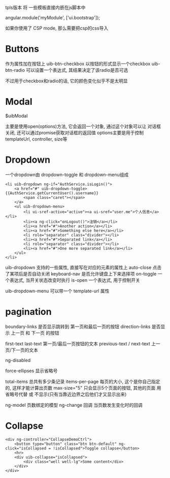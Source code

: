 tpls版本 将 一些模板直接内嵌在js脚本中

angular.module('myModule', ['ui.bootstrap']);

如果你使用了 CSP mode, 那么需要把csp的css导入

# Buttons  #
作为属性加在按钮上
uib-btn-checkbox 以按钮的形式显示一个checkbox
uib-btn-radio 可以设置一个表达式, 其结果决定了该radio是否可选

不过用于checkbox和radio的话, 它的颜色变化似乎不是太明显



# Modal #
$uibModal

主要是使用open(options)方法, 它会返回一个对象, 通过这个对象可以让 对话框 关闭, 还可以通过promise获取对话框的返回值
options主要是用于控制 templateUrl, controller, size等


# Dropdown #
一个dropdown由 dropdown-toggle 和 dropdown-menu组成

```
<li uib-dropdown ng-if="AuthService.isLogin()">
	<a href="#" uib-dropdown-toggle>{{AuthService.getCurrentUser().username}}
		<span class="caret"></span>
	</a>
	<ul uib-dropdown-menu>
		<li ui-sref-active="active"><a ui-sref="user.me">个人信息</a></li>
		<li><a ng-click="onLogout()">注销</a></li>
		<li><a href="#">Another action</a></li>
		<li><a href="#">Something else here</a></li>
		<li role="separator" class="divider"></li>
		<li><a href="#">Separated link</a></li>
		<li role="separator" class="divider"></li>
		<li><a href="#">One more separated link</a></li>
	</ul>
</li>
```

uib-dropdown 支持的一些属性, 直接写在对应的元素的属性上
auto-close 点击了某项后是否自动关闭
keyboard-nav 是否允许键盘上下来选择项
on-toggle 一个表达式, 当开关状态改变时执行
is-open 一个表达式, 用于控制开关

uib-dropdown-menu 可以带一个 template-url 属性



# pagination #
boundary-links 是否显示跳转到 第一页和最后一页的按钮
direction-links 是否显示 上一页 和 下一页 的按钮

first-text last-text 第一页/最后一页按钮的文本
previous-text / next-text 上一页/下一页的文本


ng-disabled

force-ellipses 显示省略号

total-items 总共有多少条记录
items-per-page 每页的大小, 这个是你自己指定的, 这样才能计算出页数
max-size="5" 只会显示5个页面的按钮, 其他的页面 用省略号代替 或 不显示(只有当靠近边界之后他们才又显示出来)

ng-model 页数绑定的模型
ng-change 回调 当页数发生变化时的回调


# Collapse #
```
<div ng-controller="CollapseDemoCtrl">
	<button type="button" class="btn btn-default" ng-click="isCollapsed = !isCollapsed">Toggle collapse</button>
	<hr>
	<div uib-collapse="isCollapsed">
		<div class="well well-lg">Some content</div>
	</div>
</div>
```